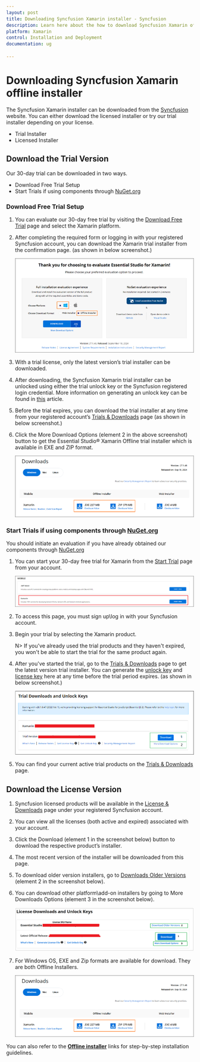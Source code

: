 ```yaml
---
layout: post
title: Downloading Syncfusion Xamarin installer - Syncfusion
description: Learn here about the how to download Syncfusion Xamarin offline installer from our syncfusion website with license.
platform: Xamarin
control: Installation and Deployment
documentation: ug

---
```


# Downloading Syncfusion Xamarin offline installer

The Syncfusion Xamarin installer can be downloaded from the [Syncfusion](https://www.syncfusion.com/xamarin-ui-controls) website. You can either download the licensed installer or try our trial installer depending on your license. 

   -	Trial Installer
   -	Licensed Installer


## Download the Trial Version

Our 30-day trial can be downloaded in two ways.

   * Download Free Trial Setup
   * Start Trials if using components through [NuGet.org](https://www.nuget.org/packages?q=syncfusion)


### Download Free Trial Setup

1. You can evaluate our 30-day free trial by visiting the [Download Free Trial](https://www.syncfusion.com/downloads) page and select the Xamarin platform.
2. After completing the required form or logging in with your registered Syncfusion account, you can download the Xamarin trial installer from the confirmation page. (as shown in below screenshot.) 
   
   ![Trial and downloads of Syncfusion Essential Studio®](images/trial-confirmation.png)
   
3. With a trial license, only the latest version’s trial installer can be downloaded.
4. After downloading, the Syncfusion Xamarin trial installer can be unlocked using either the trial unlock key or the Syncfusion registered login credential. More information on generating an unlock key can be found in [this](https://support.syncfusion.com/kb/article/7053/how-to-generate-unlock-key-for-essentials-studio-products) article.
5. Before the trial expires, you can download the trial installer at any time from your registered account’s [Trials & Downloads](https://www.syncfusion.com/account/manage-trials/downloads) page (as shown in below screenshot.)
6. Click the More Download Options (element 2 in the above screenshot) button to get the Essential Studio® Xamarin Offline trial installer which is available in EXE and ZIP format.

   ![License and downloads of Syncfusion Essential Studio®](images/start-trial-download-offline-installer.png)
   
### Start Trials if using components through [NuGet.org](https://www.nuget.org/packages?q=syncfusion)

You should initiate an evaluation if you have already obtained our components through [NuGet.org](https://www.nuget.org/packages?q=syncfusion)

1. You can start your 30-day free trial for Xamarin from the [Start Trial](https://www.syncfusion.com/account/manage-trials/start-trials) page from your account.
   
   ![Trial and downloads of Syncfusion Essential Studio®](images/start-trial-download.png)
   
2. To access this page, you must sign up\log in with your Syncfusion account.
3. Begin your trial by selecting the Xamarin product. 

   N> If you've already used the trial products and they haven't expired, you won't be able to start the trial for the same product again.

4. After you've started the trial, go to the [Trials & Downloads](https://www.syncfusion.com/account/manage-trials/downloads) page to get the latest version trial installer. You can generate the [unlock key](https://support.syncfusion.com/kb/article/7053/how-to-generate-unlock-key-for-essentials-studio-products) and [license key](https://help.syncfusion.com/xamarin/licensing/how-to-generate) here at any time before the trial period expires. (as shown in below screenshot.)

   ![License and downloads of Syncfusion Essential Studio®](images/start-trial-download-installer.png)

5. You can find your current active trial products on the [Trials & Downloads](https://www.syncfusion.com/account/manage-trials/downloads) page.
   

## Download the License Version

1. Syncfusion licensed products will be available in the [License & Downloads](https://www.syncfusion.com/account/downloads) page under your registered Syncfusion account.
2. You can view all the licenses (both active and expired) associated with your account.
3. Click the Download (element 1 in the screenshot below) button to download the respective product’s installer.
4. The most recent version of the installer will be downloaded from this page.
5. To download older version installers, go to [Downloads Older Versions](https://www.syncfusion.com/account/downloads/studio) (element 2 in the screenshot below).
6. You can download other platform\add-on installers by going to More Downloads Options (element 3 in the screenshot below).

   ![License and downloads of Syncfusion Essential Studio®](images/license-download.png)

7. For Windows OS, EXE and Zip formats are available for download. They are both Offline Installers.

	![License and downloads of Syncfusion Essential Studio®](images/start-trial-download-offline-installer.png)
	
You can also refer to the [**Offline installer**](https://help.syncfusion.com/xamarin/installation/offline-installer/how-to-install) links for step-by-step installation guidelines.	